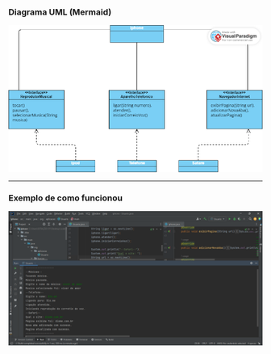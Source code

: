 ### Diagrama UML (Mermaid)

![UML.png](UML.png)

-------

### Exemplo de como funcionou
![exemplo.png](exemplo.png)